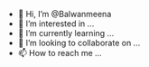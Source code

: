 - 👋 Hi, I’m @Balwanmeena
- 👀 I’m interested in ...
- 🌱 I’m currently learning ...
- 💞️ I’m looking to collaborate on ...
- 📫 How to reach me ...

<!---
Balwanmeena/Balwanmeena is a ✨ special ✨ repository because its `README.md` (this file) appears on your GitHub profile.
You can click the Preview link to take a look at your changes.
--->
